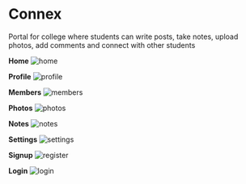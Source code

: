 # Connex
Portal for college where students can write posts, take notes, upload photos, add comments and connect with other students

**Home**
![home](https://user-images.githubusercontent.com/18662067/99783203-23980a00-2b40-11eb-8546-30dd9e942dfa.png)

**Profile**
![profile](https://user-images.githubusercontent.com/18662067/99783369-5a6e2000-2b40-11eb-9a4a-49fc29807ea0.png)

**Members**
![members](https://user-images.githubusercontent.com/18662067/99783401-64901e80-2b40-11eb-91d7-203cbddbc990.png)

**Photos**
![photos](https://user-images.githubusercontent.com/18662067/99802808-58b35500-2b5e-11eb-9b17-b81bc6f84296.png)

**Notes**
![notes](https://user-images.githubusercontent.com/18662067/99783485-7b367580-2b40-11eb-89c8-866512fc3904.png)

**Settings**
![settings](https://user-images.githubusercontent.com/18662067/99783509-838eb080-2b40-11eb-8e24-0ce968c0afe0.png)

**Signup**
![register](https://user-images.githubusercontent.com/18662067/99783558-90130900-2b40-11eb-8df6-7a7da0f6d6c0.png)

**Login**
![login](https://user-images.githubusercontent.com/18662067/99783654-b042c800-2b40-11eb-80c7-27198b7aeef5.png)
